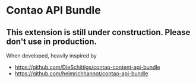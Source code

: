 # Contao API Bundle
## This extension is still under construction. Please don't use in production.

When developed, heavily inspired by
- https://github.com/DieSchittigs/contao-content-api-bundle
- https://github.com/heimrichhannot/contao-api-bundle

